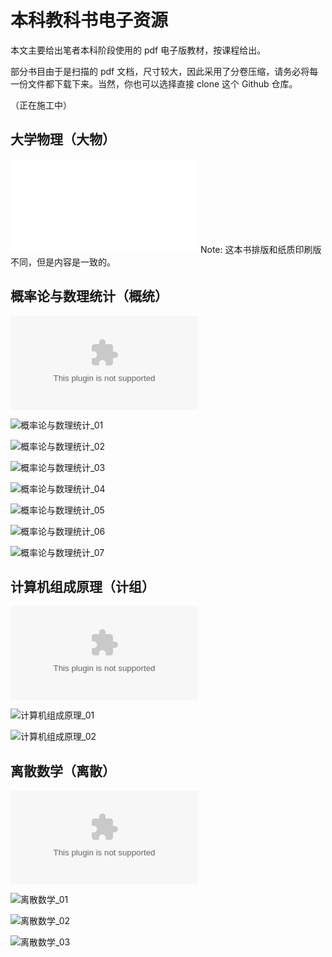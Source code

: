 # 本科教科书电子资源

本文主要给出笔者本科阶段使用的 pdf 电子版教材，按课程给出。

部分书目由于是扫描的 pdf 文档，尺寸较大，因此采用了分卷压缩，请务必将每一份文件都下载下来。当然，你也可以选择直接 clone 这个 Github 仓库。

（正在施工中）

## 大学物理（大物）

![大学物理下](./大学物理学（下册）-沈黄晋.pdf) Note: 这本书排版和纸质印刷版不同，但是内容是一致的。

## 概率论与数理统计（概统）

![概率论与数理统计_00](./概率论与数理统计%20第五版%20(盛骤%20,%20谢式千%20,%20潘承毅)%20(Z-Library).zip)

![概率论与数理统计_01](./概率论与数理统计%20第五版%20(盛骤%20,%20谢式千%20,%20潘承毅)%20(Z-Library).z01)

![概率论与数理统计_02](./概率论与数理统计%20第五版%20(盛骤%20,%20谢式千%20,%20潘承毅)%20(Z-Library).z02)

![概率论与数理统计_03](./概率论与数理统计%20第五版%20(盛骤%20,%20谢式千%20,%20潘承毅)%20(Z-Library).z03)

![概率论与数理统计_04](./概率论与数理统计%20第五版%20(盛骤%20,%20谢式千%20,%20潘承毅)%20(Z-Library).z04)

![概率论与数理统计_05](./概率论与数理统计%20第五版%20(盛骤%20,%20谢式千%20,%20潘承毅)%20(Z-Library).z05)

![概率论与数理统计_06](./概率论与数理统计%20第五版%20(盛骤%20,%20谢式千%20,%20潘承毅)%20(Z-Library).z06)

![概率论与数理统计_07](./概率论与数理统计%20第五版%20(盛骤%20,%20谢式千%20,%20潘承毅)%20(Z-Library).z07)

## 计算机组成原理（计组）

![计算机组成原理_00](./计算机组成与设计_14847868.zip)

![计算机组成原理_01](./计算机组成与设计_14847868.z01)

![计算机组成原理_02](./计算机组成与设计_14847868.z02)

## 离散数学（离散）

![离散数学_00](./离散数学.zip)

![离散数学_01](./离散数学.z01)

![离散数学_02](./离散数学.z02)

![离散数学_03](./离散数学.z03)
